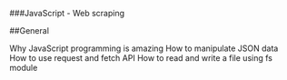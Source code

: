 ###JavaScript - Web scraping

##General

Why JavaScript programming is amazing
How to manipulate JSON data
How to use request and fetch API
How to read and write a file using fs module
